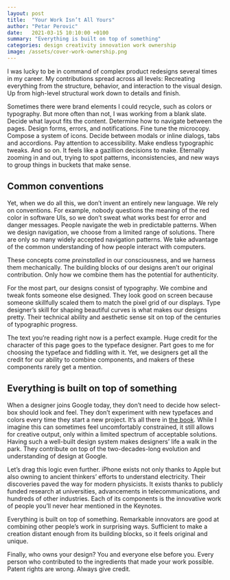 ```yaml
---
layout: post
title:  "Your Work Isn’t All Yours"
author: "Petar Perovic"
date:   2021-03-15 10:10:00 +0100
summary: "Everything is built on top of something"
categories: design creativity innovation work ownership
image: /assets/cover-work-ownership.png
---
```


I was lucky to be in command of complex product redesigns several times in my career. My contributions spread across all levels: Recreating everything from the structure, behavior, and interaction to the visual design. Up from high-level structural work down to details and finish.

Sometimes there were brand elements I could recycle, such as colors or typography. But more often than not, I was working from a blank slate. Decide what layout fits the content. Determine how to navigate between the pages. Design forms, errors, and notifications. Fine tune the microcopy. Compose a system of icons. Decide between modals or inline dialogs, tabs and accordions. Pay attention to accessibility. Make endless typographic tweaks. And so on. It feels like a gazillion decisions to make. Eternally zooming in and out, trying to spot patterns, inconsistencies, and new ways to group things in buckets that make sense.

## Common conventions

Yet, when we do all this, we don’t invent an entirely new language. We rely on conventions. For example, nobody questions the meaning of the red color in software UIs, so we don’t sweat what works best for error and danger messages. People navigate the web in predictable patterns. When we design navigation, we choose from a limited range of solutions. There are only so many widely accepted navigation patterns. We take advantage of the common understanding of how people interact with computers.

These concepts come _preinstalled_ in our consciousness, and we harness them mechanically. The building blocks of our designs aren’t our original contribution. Only how we combine them has the potential for authenticity.

For the most part, our designs consist of typography. We combine and tweak fonts someone else designed. They look good on screen because someone skillfully scaled them to match the pixel grid of our displays. Type designer’s skill for shaping beautiful curves is what makes our designs pretty. Their technical ability and aesthetic sense sit on top of the centuries of typographic progress.

The text you’re reading right now is a perfect example. Huge credit for the character of this page goes to the typeface designer. Part goes to me for choosing the typeface and fiddling with it. Yet, we designers get all the credit for our ability to combine components, and makers of these components rarely get a mention.

## Everything is built on top of something

When a designer joins Google today, they don’t need to decide how select-box should look and feel. They don’t experiment with new typefaces and colors every time they start a new project. It’s all there in [the book](https://material.io/). While I imagine this can sometimes feel uncomfortably constrained, it still allows for creative output, only within a limited spectrum of acceptable solutions. Having such a well-built design system makes designers’ life a walk in the park. They contribute on top of the two-decades-long evolution and understanding of design at Google.

Let’s drag this logic even further. iPhone exists not only thanks to Apple but also owning to ancient thinkers’ efforts to understand electricity. Their discoveries paved the way for modern physicists. It exists thanks to publicly funded research at universities, advancements in telecommunications, and hundreds of other industries. Each of its components is the innovative work of people you’ll never hear mentioned in the Keynotes.

Everything is built on top of something. Remarkable innovators are good at combining other people’s work in surprising ways. Sufficient to make a creation distant enough from its building blocks, so it feels original and unique.

Finally, who owns your design? You and everyone else before you. Every person who contributed to the ingredients that made your work possible. Patent rights are wrong. Always give credit.